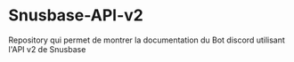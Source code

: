 # Snusbase-API-v2
Repository qui permet de montrer la documentation du Bot discord utilisant l'API v2 de Snusbase
